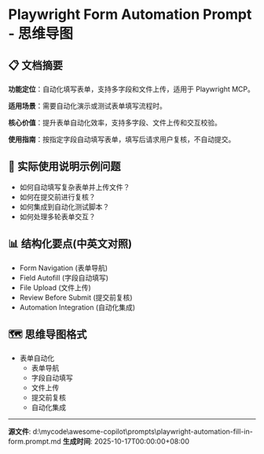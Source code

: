 # Playwright Form Automation Prompt - 思维导图

## 📋 文档摘要

**功能定位**：自动化填写表单，支持多字段和文件上传，适用于 Playwright MCP。

**适用场景**：需要自动化演示或测试表单填写流程时。

**核心价值**：提升表单自动化效率，支持多字段、文件上传和交互校验。

**使用指南**：按指定字段自动填写表单，填写后请求用户复核，不自动提交。

## 🎯 实际使用说明示例问题

- 如何自动填写复杂表单并上传文件？
- 如何在提交前进行复核？
- 如何集成到自动化测试脚本？
- 如何处理多轮表单交互？

## 📊 结构化要点(中英文对照)

- Form Navigation (表单导航)
- Field Autofill (字段自动填写)
- File Upload (文件上传)
- Review Before Submit (提交前复核)
- Automation Integration (自动化集成)

## 🗺️ 思维导图格式

- 表单自动化
  - 表单导航
  - 字段自动填写
  - 文件上传
  - 提交前复核
  - 自动化集成

---
**源文件**: d:\mycode\awesome-copilot\prompts\playwright-automation-fill-in-form.prompt.md
**生成时间**: 2025-10-17T00:00:00+08:00
